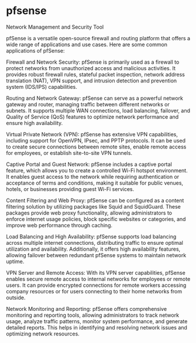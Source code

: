 # pfsense
Network Management and Security Tool


pfSense is a versatile open-source firewall and routing platform that offers a wide range of applications and use cases. Here are some common applications of pfSense:

Firewall and Network Security: pfSense is primarily used as a firewall to protect networks from unauthorized access and malicious activities. It provides robust firewall rules, stateful packet inspection, network address translation (NAT), VPN support, and intrusion detection and prevention system (IDS/IPS) capabilities.

Routing and Network Gateway: pfSense can serve as a powerful network gateway and router, managing traffic between different networks or subnets. It supports multiple WAN connections, load balancing, failover, and Quality of Service (QoS) features to optimize network performance and ensure high availability.

Virtual Private Network (VPN): pfSense has extensive VPN capabilities, including support for OpenVPN, IPsec, and PPTP protocols. It can be used to create secure connections between remote sites, enable remote access for employees, or establish site-to-site VPN tunnels.

Captive Portal and Guest Network: pfSense includes a captive portal feature, which allows you to create a controlled Wi-Fi hotspot environment. It enables guest access to the network while requiring authentication or acceptance of terms and conditions, making it suitable for public venues, hotels, or businesses providing guest Wi-Fi services.

Content Filtering and Web Proxy: pfSense can be configured as a content filtering solution by utilizing packages like Squid and SquidGuard. These packages provide web proxy functionality, allowing administrators to enforce internet usage policies, block specific websites or categories, and improve web performance through caching.

Load Balancing and High Availability: pfSense supports load balancing across multiple internet connections, distributing traffic to ensure optimal utilization and availability. Additionally, it offers high availability features, allowing failover between redundant pfSense systems to maintain network uptime.

VPN Server and Remote Access: With its VPN server capabilities, pfSense enables secure remote access to internal networks for employees or remote users. It can provide encrypted connections for remote workers accessing company resources or for users connecting to their home networks from outside.

Network Monitoring and Reporting: pfSense offers comprehensive monitoring and reporting tools, allowing administrators to track network usage, analyze traffic patterns, monitor system performance, and generate detailed reports. This helps in identifying and resolving network issues and optimizing network resources.

